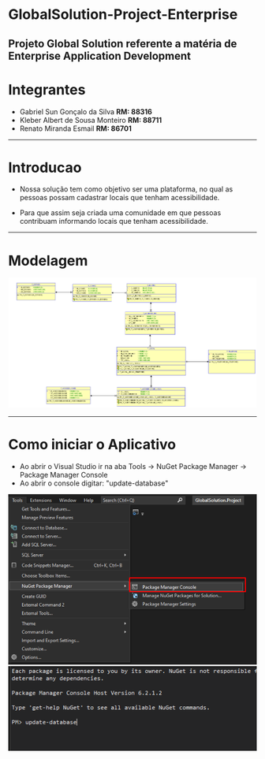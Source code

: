 # GlobalSolution-Project-Enterprise
Projeto Global Solution referente a matéria de Enterprise Application Development 
---------------------------------------------------------------------------------------------------------------------------------------------------- 

# Integrantes
 - Gabriel Sun Gonçalo da Silva                **RM: 88316**
 - Kleber Albert de Sousa Monteiro             **RM: 88711**
 - Renato Miranda Esmail                       **RM: 86701**

----------------------------------------------------------------------------------------------------------------------------------------------- 

# Introducao
- Nossa solução tem como objetivo ser uma plataforma, no qual as pessoas possam cadastrar locais que tenham acessibilidade.

- Para que assim seja criada uma comunidade em que pessoas contribuam informando locais que tenham acessibilidade.

---------------------------------------------------------------------------------------------------------------------------------------------------- 

# Modelagem
![Modelagem Projeto](imgs/img_modelagem.png)

---------------------------------------------------------------------------------------------------------------------------------------------------- 

# Como iniciar o Aplicativo
- Ao abrir o Visual Studio ir na aba Tools -> NuGet Package Manager -> Package Manager Console
- Ao abrir o console digitar: "update-database"

![Instrução 01](imgs/instrucao_1.png)
![Instrução 02](imgs/instrucao_2.png)


